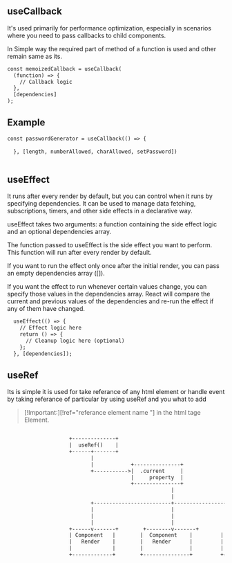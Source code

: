 ## useCallback

It's used primarily for performance optimization, especially in scenarios where you need to pass callbacks to child components.

In Simple way the required part of method of a function is used and other remain same as its.

```html
const memoizedCallback = useCallback(
  (function) => {
    // Callback logic
  },
  [dependencies]
);
```
## Example

```html
const passwordGenerator = useCallback(() => {
  
  }, [length, numberAllowed, charAllowed, setPassword])
  
```

## useEffect 


 It runs after every render by default, but you can control when it runs by specifying dependencies. It can be used to manage data fetching, subscriptions, timers, and other side effects in a declarative way.



useEffect takes two arguments: a function containing the side effect logic and an optional dependencies array.

The function passed to useEffect is the side effect you want to perform. This function will run after every render by default.

If you want to run the effect only once after the initial render, you can pass an empty dependencies array ([]).

If you want the effect to run whenever certain values change, you can specify those values in the dependencies array. React will compare the current and previous values of the dependencies and re-run the effect if any of them have changed.

```html
  useEffect(() => {
    // Effect logic here
    return () => {
      // Cleanup logic here (optional)
    };
  }, [dependencies]);
```

## useRef

Its is simple it is used for take referance of any html element or handle event by taking referance of particular by using useRef 
and you what to add 
>[!Important:][!ref="referance element name "] in the html tage Element.

```html

                    +--------------+
                    |  useRef()    |
                    +------+-------+
                           |
                           |            +---------------+
                           +----------->|  .current     |
                                        |     property  |
                                        +---------------+
                                                     |
                                                     |
                           +-------------------------+-------------------------+
                           |                         |                         |
                           |                         |                         |
                           |                         |                         |
                    +------v-------+        +--------v-------+         +--------v-------+
                    | Component   |        |  Component    |         |  Component    |
                    |   Render    |        |   Render      |         |   Render      |
                    |             |        |               |         |               |
                    +-------------+        +---------------+         +---------------+
```